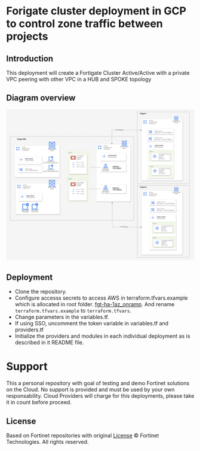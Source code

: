 # Forigate cluster deployment in GCP to control zone traffic between projects
## Introduction

This deployment will create a Fortigate Cluster Active/Active with a private VPC peering with other VPC in a HUB and SPOKE topology

## Diagram overview

![GCP architecture](images/image1.png)

## Deployment
* Clone the repository.
* Configure accesss secrets to access AWS in terraform.tfvars.example which is allocated in root folder. [fgt-ha-1az_onramp](https://github.com/jmvigueras/modules/tree/main/aws/examples/fgt-ha-1az_onramp).  And rename `terraform.tfvars.example` to `terraform.tfvars`.
* Change parameters in the variables.tf.
* If using SSO, uncomment the token variable in variables.tf and providers.tf
* Initialize the providers and modules in each individual deployment as is described in it README file.

# Support
This a personal repository with goal of testing and demo Fortinet solutions on the Cloud. No support is provided and must be used by your own responsability. Cloud Providers will charge for this deployments, please take it in count before proceed.

## License
Based on Fortinet repositories with original [License](https://github.com/fortinet/fortigate-terraform-deploy/blob/master/LICENSE) © Fortinet Technologies. All rights reserved.

